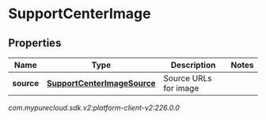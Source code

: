 # SupportCenterImage


## Properties

| Name | Type | Description | Notes |
| ------------ | ------------- | ------------- | ------------- |
| **source** | [**SupportCenterImageSource**](SupportCenterImageSource) | Source URLs for image |  |




_com.mypurecloud.sdk.v2:platform-client-v2:226.0.0_
